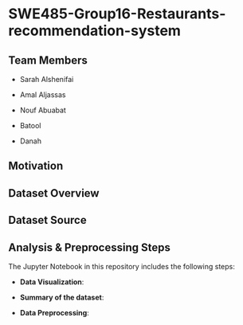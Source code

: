 # SWE485-Group16-Restaurants-recommendation-system

## Team Members
- Sarah Alshenifai 

- Amal Aljassas

- Nouf Abuabat

- Batool

- Danah

## Motivation


## Dataset Overview


## Dataset Source


## Analysis & Preprocessing Steps
The Jupyter Notebook in this repository includes the following steps:

- **Data Visualization**:
   
   
- **Summary of the dataset**:
   

- **Data Preprocessing**:
   
